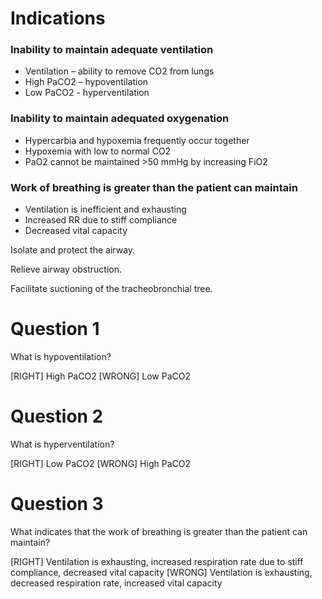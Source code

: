 # Indications

### Inability to maintain adequate ventilation

* Ventilation – ability to remove CO2 from lungs
* High PaCO2 – hypoventilation
* Low PaCO2 - hyperventilation

### Inability to maintain adequated oxygenation

* Hypercarbia and hypoxemia frequently occur together
* Hypoxemia with low to normal CO2
* PaO2 cannot be maintained >50 mmHg by increasing FiO2

### Work of breathing is greater than the patient can maintain

* Ventilation is inefficient and exhausting
* Increased RR due to stiff compliance
* Decreased vital capacity

Isolate and protect the airway.

Relieve airway obstruction.

Facilitate suctioning of the tracheobronchial tree.

# Question 1
What is hypoventilation? 

[RIGHT] High PaCO2 
[WRONG] Low PaCO2 

# Question 2
What is hyperventilation? 

[RIGHT] Low PaCO2
[WRONG] High PaCO2

# Question 3
What indicates that the work of breathing is greater than the patient can maintain?

[RIGHT] Ventilation is exhausting, increased respiration rate due to stiff compliance, decreased vital capacity
[WRONG] Ventilation is exhausting, decreased respiration rate, increased vital capacity